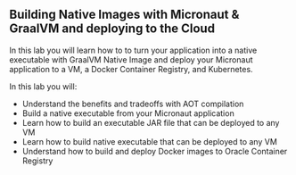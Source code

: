 ## Building Native Images with Micronaut & GraalVM and deploying to the Cloud

In this lab you will learn how to to turn your application into a native executable with GraalVM Native Image and deploy your Micronaut application to a VM, a Docker Container Registry, and Kubernetes.

In this lab you will:
* Understand the benefits and tradeoffs with AOT compilation
* Build a native executable from your Micronaut application
* Learn how to build an executable JAR file that can be deployed to any VM
* Learn how to build native executable that can be deployed to any VM
* Understand how to build and deploy Docker images to Oracle Container Registry
